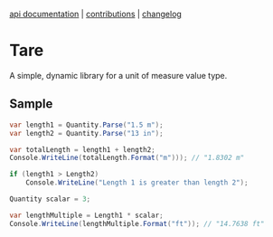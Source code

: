[api documentation](api/Tare.md 'Tare API') | [contributions](Contributions.md) | [changelog](CHANGELOG.md)

# Tare

A simple, dynamic library for a unit of measure value type.

## Sample

```c#
var length1 = Quantity.Parse("1.5 m");
var length2 = Quantity.Parse("13 in");

var totalLength = length1 + length2;
Console.WriteLine(totalLength.Format("m"))); // "1.8302 m"

if (length1 > Length2)
    Console.WriteLine("Length 1 is greater than length 2");

Quantity scalar = 3;

var lengthMultiple = Length1 * scalar;
Console.WriteLine(lengthMultiple.Format("ft")); // "14.7638 ft"
```
